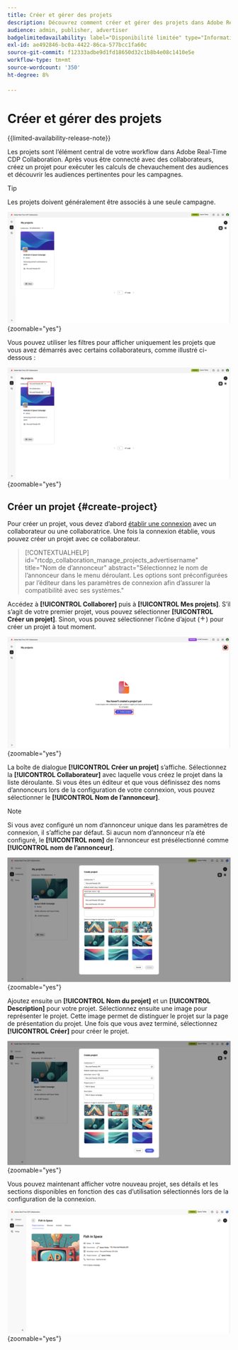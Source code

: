 ```yaml
---
title: Créer et gérer des projets
description: Découvrez comment créer et gérer des projets dans Adobe Real-Time CDP Collaboration
audience: admin, publisher, advertiser
badgelimitedavailability: label="Disponibilité limitée" type="Informative" url="https://helpx.adobe.com/fr/legal/product-descriptions/real-time-customer-data-platform-collaboration.html newtab=true"
exl-id: ae492846-bc0a-4422-86ca-577bcc1fa60c
source-git-commit: f12333adbe9d1fd18650d32c1b8b4e08c1410e5e
workflow-type: tm+mt
source-wordcount: '350'
ht-degree: 8%

---
```


# Créer et gérer des projets

{{limited-availability-release-note}}

Les projets sont l’élément central de votre workflow dans Adobe Real-Time CDP Collaboration. Après vous être connecté avec des collaborateurs, créez un projet pour exécuter les calculs de chevauchement des audiences et découvrir les audiences pertinentes pour les campagnes.

>[!TIP]
>
>Les projets doivent généralement être associés à une seule campagne.

![Tableau de bord Collaborer affichant tous les projets actuels.](/help/assets/collaborate/manage-view-projects/projects-overview-page.png){zoomable="yes"}

Vous pouvez utiliser les filtres pour afficher uniquement les projets que vous avez démarrés avec certains collaborateurs, comme illustré ci-dessous :

![Vue filtrée des projets avec un seul collaborateur.](/help/assets/collaborate/manage-view-projects/filtered-project-view.png){zoomable="yes"}

## Créer un projet {#create-project}

Pour créer un projet, vous devez d’abord [établir une connexion](/help/guide/connect/establishing-connections.md) avec un collaborateur ou une collaboratrice. Une fois la connexion établie, vous pouvez créer un projet avec ce collaborateur.

>[!CONTEXTUALHELP]
>id="rtcdp_collaboration_manage_projects_advertisername"
>title="Nom de d’annonceur"
>abstract="Sélectionnez le nom de l’annonceur dans le menu déroulant. Les options sont préconfigurées par l’éditeur dans les paramètres de connexion afin d’assurer la compatibilité avec ses systèmes."

Accédez à **[!UICONTROL Collaborer]** puis à **[!UICONTROL Mes projets]**. S’il s’agit de votre premier projet, vous pouvez sélectionner **[!UICONTROL Créer un projet]**. Sinon, vous pouvez sélectionner l’icône d’ajout (![&#x200B; Icône Ajouter .](/help/assets/icons/plus.png)) pour créer un projet à tout moment.

![Sélectionnez le symbole plus ou Créez un projet pour configurer un nouveau projet.](/help/assets/collaborate/manage-view-projects/create-project.png){zoomable="yes"}

La boîte de dialogue **[!UICONTROL Créer un projet]** s’affiche. Sélectionnez la **[!UICONTROL Collaborateur]** avec laquelle vous créez le projet dans la liste déroulante. Si vous êtes un éditeur et que vous définissez des noms d’annonceurs lors de la configuration de votre connexion, vous pouvez sélectionner le **[!UICONTROL Nom de l’annonceur]**.

>[!NOTE]
>
> Si vous avez configuré un nom d’annonceur unique dans les paramètres de connexion, il s’affiche par défaut. Si aucun nom d’annonceur n’a été configuré, le **[!UICONTROL nom]** de l’annonceur est présélectionné comme **[!UICONTROL nom de l’annonceur]**.

![Boîte de dialogue Créer un projet avec le collaborateur sélectionné et le nom de l’annonceur mis en surbrillance.](/help/assets/collaborate/manage-view-projects/create-project-advertiser-names.png){zoomable="yes"}

Ajoutez ensuite un **[!UICONTROL Nom du projet]** et un **[!UICONTROL Description]** pour votre projet. Sélectionnez ensuite une image pour représenter le projet. Cette image permet de distinguer le projet sur la page de présentation du projet. Une fois que vous avez terminé, sélectionnez **[!UICONTROL Créer]** pour créer le projet.

![Options requises pour configurer un nouveau projet](/help/assets/collaborate/manage-view-projects/create-project-required-info.png){zoomable="yes"}

Vous pouvez maintenant afficher votre nouveau projet, ses détails et les sections disponibles en fonction des cas d’utilisation sélectionnés lors de la configuration de la connexion.

![Espace de travail de présentation du projet.](/help/assets/collaborate/manage-view-projects/project-overview.png){zoomable="yes"}

